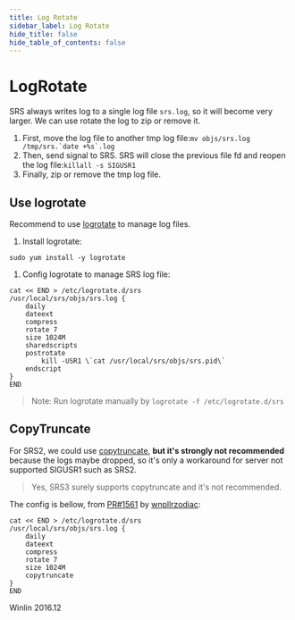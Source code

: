```yaml
---
title: Log Rotate
sidebar_label: Log Rotate
hide_title: false
hide_table_of_contents: false
---
```


# LogRotate

SRS always writes log to a single log file `srs.log`, so it will become very larger. We can use rotate the log to zip or remove it.

1. First, move the log file to another tmp log file:```mv objs/srs.log /tmp/srs.`date +%s`.log```
1. Then, send signal to SRS. SRS will close the previous file fd and reopen the log file:```killall -s SIGUSR1```
1. Finally, zip or remove the tmp log file.

## Use logrotate

Recommend to use [logrotate](https://www.jianshu.com/p/ec7f1626a3d3) to manage log files.

1. Install logrotate:

```
sudo yum install -y logrotate
```

1. Config logrotate to manage SRS log file:

```
cat << END > /etc/logrotate.d/srs
/usr/local/srs/objs/srs.log {
    daily
    dateext
    compress
    rotate 7
    size 1024M
    sharedscripts
    postrotate
        kill -USR1 \`cat /usr/local/srs/objs/srs.pid\`
    endscript
}
END
```

> Note: Run logrotate manually by `logrotate -f /etc/logrotate.d/srs`

## CopyTruncate

For SRS2, we could use [copytruncate](https://unix.stackexchange.com/questions/475524/how-copytruncate-actually-works),
**but it's strongly not recommended** because the logs maybe dropped, so it's only a workaround for server not supported
SIGUSR1 such as SRS2.

> Yes, SRS3 surely supports copytruncate and it's not recommended.

The config is bellow, from [PR#1561](https://github.com/ossrs/srs/pull/1561#issuecomment-571408173) by [wnpllrzodiac](https://github.com/wnpllrzodiac):

```
cat << END > /etc/logrotate.d/srs
/usr/local/srs/objs/srs.log {
    daily
    dateext
    compress
    rotate 7
    size 1024M
    copytruncate
}
END
```

Winlin 2016.12